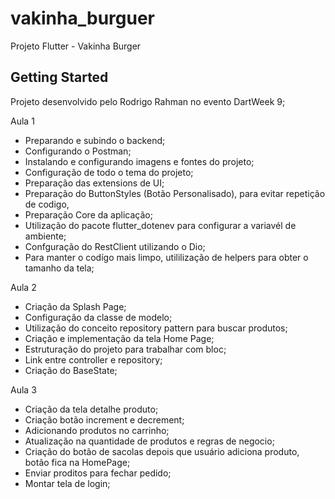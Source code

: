 # vakinha_burguer

Projeto Flutter - Vakinha Burger

## Getting Started

Projeto desenvolvido pelo Rodrigo Rahman no evento DartWeek 9;

Aula 1  
- Preparando e subindo o backend;
- Configurando o Postman;
- Instalando e configurando imagens e fontes do projeto;
- Configuração de todo o tema do projeto;
- Preparação das extensions de UI;
- Preparação do ButtonStyles (Botão Personalisado), para evitar repetição de codigo,
- Preparação Core da aplicação;
- Utilização do pacote flutter_dotenev para configurar a variavél de ambiente;
- Confguração do RestClient utilizando o Dio;
- Para manter o codígo mais limpo, utililização de helpers para obter o tamanho da tela;

Aula 2
- Criação da Splash Page;
- Configuração da classe de modelo;
- Utilização do conceito repository pattern para buscar produtos;
- Criação e implementação da tela Home Page;
- Estruturação do projeto para trabalhar com bloc;
- Link entre controller e repository;
- Criação do BaseState;

Aula 3
- Criação da tela detalhe produto;
- Criação botão increment e decrement;
- Adicionando produtos no carrinho;
- Atualização na quantidade de produtos e regras de negocio;
- Criação do botão de sacolas depois que usuário adiciona produto, botão fica na HomePage;
- Enviar proditos para fechar pedido;
- Montar tela de login;




